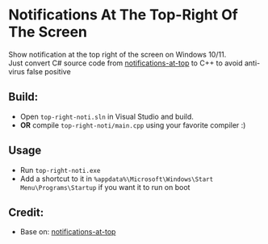 # Notifications At The Top-Right Of The Screen
Show notification at the top right of the screen on Windows 10/11.  
Just convert C# source code from [notifications-at-top](https://github.com/SamarthCat/notifications-at-top) to C++ to avoid anti-virus false positive
## Build:
- Open `top-right-noti.sln` in Visual Studio and build.
- **OR** compile `top-right-noti/main.cpp` using your favorite compiler :) 

## Usage
- Run `top-right-noti.exe` 
- Add a shortcut to it in `%appdata%\Microsoft\Windows\Start Menu\Programs\Startup` if you want it to run on boot
## Credit:
- Base on: [notifications-at-top](https://github.com/SamarthCat/notifications-at-top)
